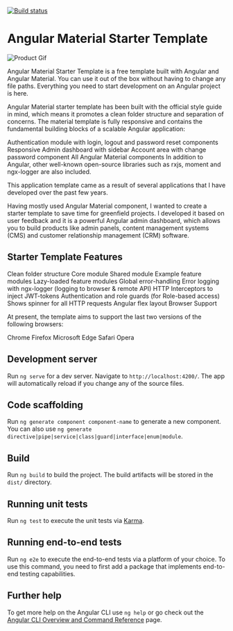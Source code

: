 [![Build status](https://dev.azure.com/umutesen/onthecode/_apis/build/status/Material%20Template%20CI)](https://dev.azure.com/umutesen/onthecode/_build/latest?definitionId=11)

 # Angular Material Starter Template

 ![Product Gif](https://github.com/umutesen/gt20/blob/media/material-template-demo.gif)


Angular Material Starter Template is a free template built with Angular  and Angular Material. You can use it out of the box without having to change any file paths. Everything you need to start development on an Angular project is here.

Angular Material starter template has been built with the official style guide in mind, which means it promotes a clean folder structure and separation of concerns. The material template is fully responsive and contains the fundamental building blocks of a scalable Angular application:

Authentication module with login, logout and password reset components
Responsive Admin dashboard with sidebar
Account area with change password component
All Angular Material components
In addition to Angular, other well-known open-source libraries such as rxjs, moment and ngx-logger are also included.

This application template came as a result of several applications that I have developed over the past few years. 

Having mostly used Angular Material component, I wanted to create a starter template to save time for greenfield projects. I developed it based on user feedback and it is a powerful Angular admin dashboard, which allows you to build products like admin panels, content management systems (CMS) and customer relationship management (CRM) software.

## Starter Template Features

Clean folder structure
Core module
Shared module
Example feature modules
Lazy-loaded feature modules
Global error-handling
Error logging with ngx-logger (logging to browser & remote API)
HTTP Interceptors to inject JWT-tokens Authentication and role guards (for Role-based access)
Shows spinner for all HTTP requests
Angular flex layout
Browser Support

At present, the template aims to support the last two versions of the following browsers:

Chrome
Firefox
Microsoft Edge
Safari
Opera


## Development server

Run `ng serve` for a dev server. Navigate to `http://localhost:4200/`. The app will automatically reload if you change any of the source files.

## Code scaffolding

Run `ng generate component component-name` to generate a new component. You can also use `ng generate directive|pipe|service|class|guard|interface|enum|module`.

## Build

Run `ng build` to build the project. The build artifacts will be stored in the `dist/` directory.

## Running unit tests

Run `ng test` to execute the unit tests via [Karma](https://karma-runner.github.io).

## Running end-to-end tests

Run `ng e2e` to execute the end-to-end tests via a platform of your choice. To use this command, you need to first add a package that implements end-to-end testing capabilities.

## Further help

To get more help on the Angular CLI use `ng help` or go check out the [Angular CLI Overview and Command Reference](https://angular.io/cli) page.

